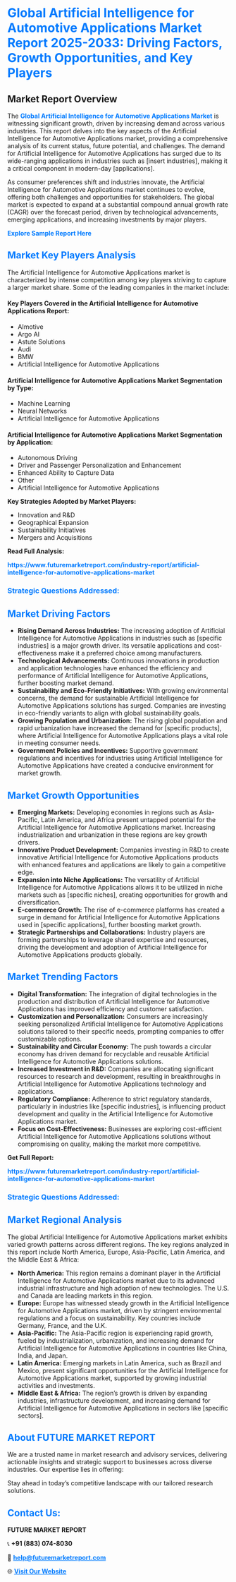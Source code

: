 <h1 style="color: #007BFF;">Global Artificial Intelligence for Automotive Applications Market Report 2025-2033: Driving Factors, Growth Opportunities, and Key Players</h1>

<section id="overview">
<h2>Market Report Overview</h2>
<p>The <a href="https://www.futuremarketreport.com/industry-report/artificial-intelligence-for-automotive-applications-market" style="color: #007BFF; text-decoration: none;"><strong>Global Artificial Intelligence for Automotive Applications Market</strong></a> is witnessing significant growth, driven by increasing demand across various industries. This report delves into the key aspects of the Artificial Intelligence for Automotive Applications market, providing a comprehensive analysis of its current status, future potential, and challenges. The demand for Artificial Intelligence for Automotive Applications has surged due to its wide-ranging applications in industries such as [insert industries], making it a critical component in modern-day [applications].</p>
<p>As consumer preferences shift and industries innovate, the Artificial Intelligence for Automotive Applications market continues to evolve, offering both challenges and opportunities for stakeholders. The global market is expected to expand at a substantial compound annual growth rate (CAGR) over the forecast period, driven by technological advancements, emerging applications, and increasing investments by major players.</p>
</section>

<section id="overview">
<p><a href="https://www.futuremarketreport.com/request-sample/reportId=100460" style="color: #007BFF; text-decoration: none;"><strong>Explore Sample Report Here</strong></a></p>
</section>

<section id="key-players">
<h2 style="color: #007BFF;">Market Key Players Analysis</h2>
<p>The Artificial Intelligence for Automotive Applications market is characterized by intense competition among key players striving to capture a larger market share. Some of the leading companies in the market include:</p>
<h4>Key Players Covered in the Artificial Intelligence for Automotive Applications Report:</h4>
<ul><li>AImotive</li><li>Argo AI</li><li>Astute Solutions</li><li>Audi</li><li>BMW</li><li>Artificial Intelligence for Automotive Applications</li></ul>
<h4>Artificial Intelligence for Automotive Applications Market Segmentation by Type:</h4>
<ul><li>Machine Learning</li><li>Neural Networks</li><li>Artificial Intelligence for Automotive Applications</li></ul>

<h4>Artificial Intelligence for Automotive Applications Market Segmentation by Application:</h4>
<ul><li>Autonomous Driving</li><li>Driver and Passenger Personalization and Enhancement</li><li>Enhanced Ability to Capture Data</li><li>Other</li><li>Artificial Intelligence for Automotive Applications</li></ul>
<p><strong>Key Strategies Adopted by Market Players:</strong></p>
<ul>
<li>Innovation and R&D</li>
<li>Geographical Expansion</li>
<li>Sustainability Initiatives</li>
<li>Mergers and Acquisitions</li>
</ul>
</section>

<section>
<p><strong>Read Full Analysis: </strong></p><a href="https://www.futuremarketreport.com/industry-report/artificial-intelligence-for-automotive-applications-market" style="color: #007BFF; text-decoration: none;"><strong>https://www.futuremarketreport.com/industry-report/artificial-intelligence-for-automotive-applications-market</strong></a>
<h3 style="color: #007BFF;">Strategic Questions Addressed:</h3>
</section>

<section id="driving-factors">
<h2 style="color: #007BFF;">Market Driving Factors</h2>
<ul>
<li><strong>Rising Demand Across Industries:</strong> The increasing adoption of Artificial Intelligence for Automotive Applications in industries such as [specific industries] is a major growth driver. Its versatile applications and cost-effectiveness make it a preferred choice among manufacturers.</li>
<li><strong>Technological Advancements:</strong> Continuous innovations in production and application technologies have enhanced the efficiency and performance of Artificial Intelligence for Automotive Applications, further boosting market demand.</li>
<li><strong>Sustainability and Eco-Friendly Initiatives:</strong> With growing environmental concerns, the demand for sustainable Artificial Intelligence for Automotive Applications solutions has surged. Companies are investing in eco-friendly variants to align with global sustainability goals.</li>
<li><strong>Growing Population and Urbanization:</strong> The rising global population and rapid urbanization have increased the demand for [specific products], where Artificial Intelligence for Automotive Applications plays a vital role in meeting consumer needs.</li>
<li><strong>Government Policies and Incentives:</strong> Supportive government regulations and incentives for industries using Artificial Intelligence for Automotive Applications have created a conducive environment for market growth.</li>
</ul>
</section>

<section id="growth-opportunities">
<h2 style="color: #007BFF;">Market Growth Opportunities</h2>
<ul>
<li><strong>Emerging Markets:</strong> Developing economies in regions such as Asia-Pacific, Latin America, and Africa present untapped potential for the Artificial Intelligence for Automotive Applications market. Increasing industrialization and urbanization in these regions are key growth drivers.</li>
<li><strong>Innovative Product Development:</strong> Companies investing in R&D to create innovative Artificial Intelligence for Automotive Applications products with enhanced features and applications are likely to gain a competitive edge.</li>
<li><strong>Expansion into Niche Applications:</strong> The versatility of Artificial Intelligence for Automotive Applications allows it to be utilized in niche markets such as [specific niches], creating opportunities for growth and diversification.</li>
<li><strong>E-commerce Growth:</strong> The rise of e-commerce platforms has created a surge in demand for Artificial Intelligence for Automotive Applications used in [specific applications], further boosting market growth.</li>
<li><strong>Strategic Partnerships and Collaborations:</strong> Industry players are forming partnerships to leverage shared expertise and resources, driving the development and adoption of Artificial Intelligence for Automotive Applications products globally.</li>
</ul>
</section>

<section id="trending-factors">
<h2 style="color: #007BFF;">Market Trending Factors</h2>
<ul>
<li><strong>Digital Transformation:</strong> The integration of digital technologies in the production and distribution of Artificial Intelligence for Automotive Applications has improved efficiency and customer satisfaction.</li>
<li><strong>Customization and Personalization:</strong> Consumers are increasingly seeking personalized Artificial Intelligence for Automotive Applications solutions tailored to their specific needs, prompting companies to offer customizable options.</li>
<li><strong>Sustainability and Circular Economy:</strong> The push towards a circular economy has driven demand for recyclable and reusable Artificial Intelligence for Automotive Applications solutions.</li>
<li><strong>Increased Investment in R&D:</strong> Companies are allocating significant resources to research and development, resulting in breakthroughs in Artificial Intelligence for Automotive Applications technology and applications.</li>
<li><strong>Regulatory Compliance:</strong> Adherence to strict regulatory standards, particularly in industries like [specific industries], is influencing product development and quality in the Artificial Intelligence for Automotive Applications market.</li>
<li><strong>Focus on Cost-Effectiveness:</strong> Businesses are exploring cost-efficient Artificial Intelligence for Automotive Applications solutions without compromising on quality, making the market more competitive.</li>
</ul>
</section>

<section>
<p><strong>Get Full Report: </strong></p><a href="https://www.futuremarketreport.com/industry-report/artificial-intelligence-for-automotive-applications-market" style="color: #007BFF; text-decoration: none;"><strong>https://www.futuremarketreport.com/industry-report/artificial-intelligence-for-automotive-applications-market</strong></a>
<h3 style="color: #007BFF;">Strategic Questions Addressed:</h3>
</section>


<section id="regional-analysis">
<h2 style="color: #007BFF;">Market Regional Analysis</h2>
<p>The global Artificial Intelligence for Automotive Applications market exhibits varied growth patterns across different regions. The key regions analyzed in this report include North America, Europe, Asia-Pacific, Latin America, and the Middle East & Africa:</p>
<ul>
<li><strong>North America:</strong> This region remains a dominant player in the Artificial Intelligence for Automotive Applications market due to its advanced industrial infrastructure and high adoption of new technologies. The U.S. and Canada are leading markets in this region.</li>
<li><strong>Europe:</strong> Europe has witnessed steady growth in the Artificial Intelligence for Automotive Applications market, driven by stringent environmental regulations and a focus on sustainability. Key countries include Germany, France, and the U.K.</li>
<li><strong>Asia-Pacific:</strong> The Asia-Pacific region is experiencing rapid growth, fueled by industrialization, urbanization, and increasing demand for Artificial Intelligence for Automotive Applications in countries like China, India, and Japan.</li>
<li><strong>Latin America:</strong> Emerging markets in Latin America, such as Brazil and Mexico, present significant opportunities for the Artificial Intelligence for Automotive Applications market, supported by growing industrial activities and investments.</li>
<li><strong>Middle East & Africa:</strong> The region’s growth is driven by expanding industries, infrastructure development, and increasing demand for Artificial Intelligence for Automotive Applications in sectors like [specific sectors].</li>
</ul>
</section>

<footer>
<h2 style="color: #007BFF;">About FUTURE MARKET REPORT</h2>
<p>We are a trusted name in market research and advisory services, delivering actionable insights and strategic support to businesses across diverse industries. Our expertise lies in offering:</p>

<p>Stay ahead in today’s competitive landscape with our tailored research solutions.</p>

<h2 style="color: #007BFF;">Contact Us:</h2>
<p><strong>FUTURE MARKET REPORT</strong></p>
<p>📞 <strong>+91 (883) 074-8030</strong></p>
<p>📧 <strong><a href="mailto:help@futuremarketreport.com" style="color: #007BFF;">help@futuremarketreport.com</a></strong></p>
<p>🌐 <strong><a href="https://www.futuremarketreport.com/" style="color: #007BFF;">Visit Our Website</a></strong></p>
</footer>